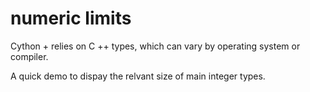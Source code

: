 # numeric limits

Cython + relies on C ++ types, which can vary by operating system or compiler.

A quick demo to dispay the relvant size of main integer types.
